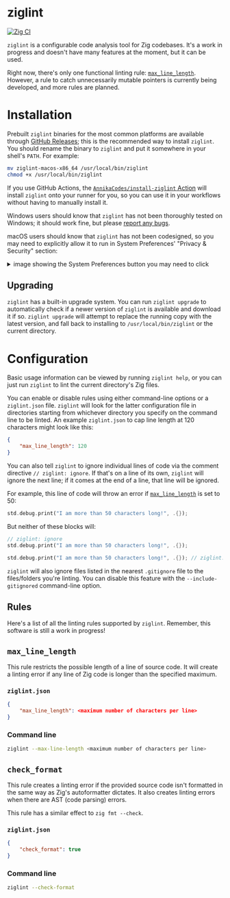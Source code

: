 # ziglint
[![Zig CI](https://github.com/AnnikaCodes/ziglint/actions/workflows/ci.yml/badge.svg)](https://github.com/AnnikaCodes/ziglint/actions/workflows/ci.yml)

`ziglint` is a configurable code analysis tool for Zig codebases. It's a work in progress and doesn't have many features at the moment, but it can be used.

Right now, there's only one functional linting rule: [`max_line_length`](#max_line_length). However, a rule to catch unnecessarily mutable pointers is currently being developed, and more rules are planned.

# Installation
Prebuilt `ziglint` binaries for the most common platforms are available through [GitHub Releases](https://github.com/AnnikaCodes/ziglint/releases/latest); this is the recommended way to install `ziglint`.
You should rename the binary to `ziglint` and put it somewhere in your shell's `PATH`. For example:
```bash
mv ziglint-macos-x86_64 /usr/local/bin/ziglint
chmod +x /usr/local/bin/ziglint
```

If you use GitHub Actions, the [`AnnikaCodes/install-ziglint` Action](https://github.com/marketplace/actions/install-ziglint) will install `ziglint` onto your runner for you, so you can use it in your workflows without having to manually install it.

Windows users should know that `ziglint` has not been thoroughly tested on Windows; it should work fine, but please [report any bugs](https://github.com/AnnikaCodes/ziglint/issues/new).

macOS users should know that `ziglint` has not been codesigned, so you may need to explicitly allow it to run in System Preferences' "Privacy & Security" section: <details>
    <summary>image showing the System Preferences button you may need to click</summary>
    ![image](https://github.com/AnnikaCodes/ziglint/assets/56906084/a2914cba-9356-4eaa-a3d3-37ee816a5d74)
</details>


## Upgrading
`ziglint` has a built-in upgrade system.
You can run `ziglint upgrade` to automatically check if a newer version of `ziglint` is available and download it if so.
`ziglint upgrade` will attempt to replace the running copy with the latest version, and fall back to installing to `/usr/local/bin/ziglint` or the current directory.

# Configuration
Basic usage information can be viewed by running `ziglint help`, or you can just run `ziglint` to lint the current directory's Zig files.

You can enable or disable rules using either command-line options or a `ziglint.json` file. `ziglint` will look for the latter configuration file in directories starting from whichever directory you specify on the command line to be linted. An example `ziglint.json` to cap line length at 120 characters might look like this:
```json
{
    "max_line_length": 120
}
```

You can also tell `ziglint` to ignore individual lines of code via the comment directive `// ziglint: ignore`. If that's on a line of its own, `ziglint` will ignore the next line; if it comes at the end of a line, that line will be ignored.

For example, this line of code will throw an error if [`max_line_length`](#max_line_length) is set to 50:
```rust
std.debug.print("I am more than 50 characters long!", .{});
```
But neither of these blocks will:
```rust
// ziglint: ignore
std.debug.print("I am more than 50 characters long!", .{});
```
```rust
std.debug.print("I am more than 50 characters long!", .{}); // ziglint: ignore
```

`ziglint` will also ignore files listed in the nearest `.gitignore` file to the files/folders you're linting.
You can disable this feature with the `--include-gitignored` command-line option.
## Rules
Here's a list of all the linting rules supported by `ziglint`. Remember, this software is still a work in progress!
## `max_line_length`
This rule restricts the possible length of a line of source code. It will create a linting error if any line of Zig code is longer than the specified maximum.
### `ziglint.json`
```json
{
    "max_line_length": <maximum number of characters per line>
}
```
### Command line
```bash
ziglint --max-line-length <maximum number of characters per line>
```

## `check_format`
This rule creates a linting error if the provided source code isn't formatted in the same way as Zig's autoformatter dictates. It also creates linting errors when there are AST (code parsing) errors.

This rule has a similar effect to `zig fmt --check`.
### `ziglint.json`
```json
{
    "check_format": true
}
```
### Command line
```bash
ziglint --check-format
```
